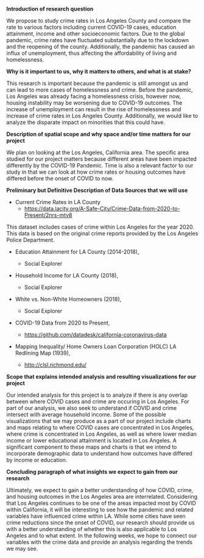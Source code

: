 **Introduction of research question**

We propose to study crime rates in Los Angeles County and compare the rate to various factors including current COVID-19 cases, education attainment, income and other socioeconomic factors. Due to the global pandemic, crime rates have fluctuated substantially due to the lockdown and the reopening of the county. Additionally, the pandemic has caused an influx of unemployment, thus affecting the affordability of living and homelessness.

**Why is it important to us, why it matters to others, and what is at stake?**

This research is important because the pandemic is still amongst us and can lead to more cases of homelessness and crime. Before the pandemic, Los Angeles was already facing a homelessness crisis, however now, housing instability may be worsening due to COVID-19 outcomes. The increase of unemployment can result in the rise of homelessness and increase of crime rates in Los Angeles County. Additionally, we would like to analyze the disparate impact on minorities that this could have.

**Description of spatial scope and why space and/or time matters for our project**

We plan on looking at the Los Angeles, California area. The specific area studied for our project matters because different areas have been impacted differently by the COVID-19 Pandemic. Time is also a relevant factor to our study in that we can look at how crime rates or housing outcomes have differed before the onset of COVID to now.   

**Preliminary but Definitive Description of Data Sources that we will use**

* Current Crime Rates in LA County
  * https://data.lacity.org/A-Safe-City/Crime-Data-from-2020-to-Present/2nrs-mtv8

This dataset includes cases of crime within Los Angeles for the year 2020. This data is based on the original crime reports provided by the Los Angeles Police Department. 

* Education Attainment for LA County (2014-2018),
  * Social Explorer

* Household Income for LA County (2018),
  * Social Explorer

* White vs. Non-White Homeowners (2018), 
  * Social Explorer

* COVID-19 Data from 2020 to Present, 
  * https://github.com/datadesk/california-coronavirus-data

* Mapping Inequality/ Home Owners Loan Corporation (HOLC) LA Redlining Map (1939), 
  * http://clsl.richmond.edu/

  
**Scope that explains intended analysis and resulting visualizations for our project**

Our intended analysis for this project is to analyze if there is any overlap between where COVID cases and crime are occuring in Los Angeles. For part of our analysis, we also seek to understand if COVID and crime intersect with average household income. Some of the possible visualizations that we may produce as a part of our project include charts and maps relating to where COVID cases are concentrated in Los Angeles, where crime is concentrated in Los Angeles, as well as where lower median income or lower educational attainment  is located in Los Angeles. A significant component to these maps and charts is that we intend to incorporate demographic data to understand how outcomes have differed by income or education.  

**Concluding paragraph of what insights we expect to gain from our research**

Ultimately, we expect to gain a better understanding of how COVID, crime, and housing outcomes in the Los Angeles area are interrelated. Considering that Los Angeles continues to be one of the areas impacted most by COVID within California, it will be interesting to see how the pandemic and related variables have influenced crime within LA. While some cities have seen crime reductions since the onset of COVID, our research should provide us with a better understanding of whether this is also applicable to Los Angeles and to what extent. In the following weeks, we hope to connect our variables with the crime data and provide an analysis regarding the trends we may see. 



